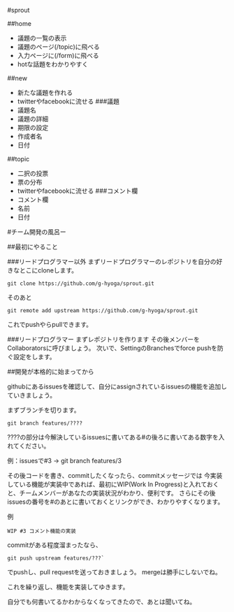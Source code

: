 #sprout

##home
 - 議題の一覧の表示
 - 議題のページ(/topic)に飛べる
 - 入力ページに(/form)に飛べる
 - hotな話題をわかりやすく

##new
 - 新たな議題を作れる
 - twitterやfacebookに流せる
###議題
 - 議題名
 - 議題の詳細
 - 期限の設定
 - 作成者名
 - 日付

##topic
 - 二択の投票
 - 票の分布
 - twitterやfacebookに流せる
###コメント欄
 - コメント欄
 - 名前
 - 日付


#チーム開発の風呂ー

##最初にやること

###リードプログラマー以外
まずリードプログラマーのレポジトリを自分の好きなとこにcloneします。

```
git clone https://github.com/g-hyoga/sprout.git
```

そのあと

```
git remote add upstream https://github.com/g-hyoga/sprout.git
```

これでpushやらpullできます。

###リードプログラマー
まずレポジトリを作ります
その後メンバーをCollaboratorsに呼びましょう。
次いで、SettingのBranchesでforce pushを防ぐ設定をします。


##開発が本格的に始まってから

githubにあるissuesを確認して、自分にassignされているissuesの機能を追加していきましょう。

まずブランチを切ります。

``
git branch features/????
``

????の部分は今解決しているissuesに書いてある#の後ろに書いてある数字を入れてください。

例：issuesで#3 -> git branch features/3

その後コードを書き、commitしたくなったら、commitメッセージでは
今実装している機能が実装中であれば、最初にWIP(Work In Progress)と入れておくと、チームメンバーがあなたの実装状況がわかり、便利です。
さらにその後issuesの番号を#のあとに書いておくとリンクができ、わかりやすくなります。

例
```
WIP #3 コメント機能の実装
```

commitがある程度溜まったなら、

```
git push upstream features/???`
```

でpushし、pull requestを送っておきましょう。
mergeは勝手にしないでね。


これを繰り返し、機能を実装してゆきます。

自分でも何書いてるかわからなくなってきたので、あとは聞いてね。
